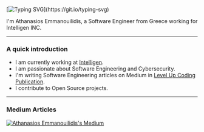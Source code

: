 [![Typing SVG](https://readme-typing-svg.demolab.com/?width=800&lines=Hi+there!+Welcome+to+my+Github.;)](https://git.io/typing-svg)

I'm Athanasios Emmanouilidis, a Software Engineer from Greece working for Intelligen INC.

---

### A quick introduction

- I am currently working at [Intelligen](https://www.intelligen.com).
- I am passionate about Software Engineering and Cybersecurity. 
- I'm writing Software Engineering articles on Medium in [Level Up Coding Publication](https://levelup.gitconnected.com).
- I contribute to Open Source projects.
---

### Medium Articles
[![Athanasios Emmanouilidis's Medium](https://github-readme-medium.vercel.app/?username=emmandev)](https://medium.com/@emmandev)
